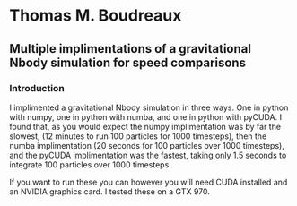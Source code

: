 <h1>Thomas M. Boudreaux</h1>
<h2>Multiple implimentations of a gravitational Nbody simulation for speed comparisons</h2>


<h3>Introduction</h3>
I implimented a gravitational Nbody simulation in three ways. One in python with numpy, one in python with numba, and one in python with pyCUDA. I found that, as you would expect the numpy implimentation was by far the slowest, (12 minutes to run 100 particles for 1000 timesteps), then the numba implimentation (20 seconds for 100 particles over 1000 timesteps), and the pyCUDA implimentation was the fastest, taking only 1.5 seconds to integrate 100 particles over 1000 timesteps.

If you want to run these you can however you will need CUDA installed and an NVIDIA graphics card. I tested these on a GTX 970.